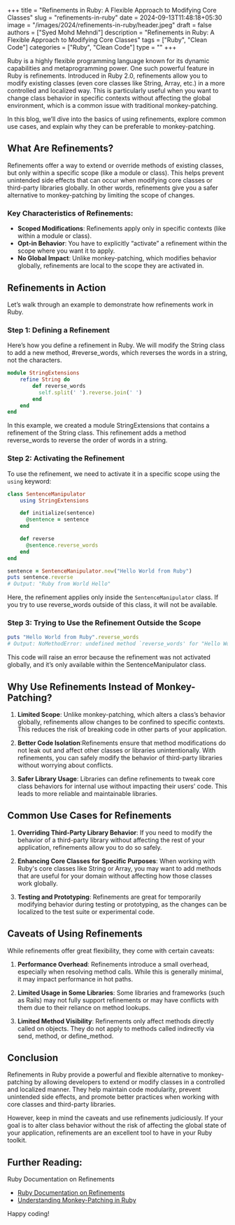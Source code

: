 +++
title = "Refinements in Ruby: A Flexible Approach to Modifying Core Classes"
slug = "refinements-in-ruby"
date = 2024-09-13T11:48:18+05:30
image = "/images/2024/refinements-in-ruby/header.jpeg"
draft = false
authors = ["Syed Mohd Mehndi"]
description = "Refinements in Ruby: A Flexible Approach to Modifying Core Classes"
tags = ["Ruby", "Clean Code"]
categories = ["Ruby", "Clean Code"]
type = ""
+++

Ruby is a highly flexible programming language known for its dynamic capabilities and metaprogramming power. One such powerful feature in Ruby is refinements. Introduced in Ruby 2.0, refinements allow you to modify existing classes (even core classes like String, Array, etc.) in a more controlled and localized way. This is particularly useful when you want to change class behavior in specific contexts without affecting the global environment, which is a common issue with traditional monkey-patching.

In this blog, we’ll dive into the basics of using refinements, explore common use cases, and explain why they can be preferable to monkey-patching.

## What Are Refinements?

Refinements offer a way to extend or override methods of existing classes, but only within a specific scope (like a module or class). This helps prevent unintended side effects that can occur when modifying core classes or third-party libraries globally. In other words, refinements give you a safer alternative to monkey-patching by limiting the scope of changes.

### Key Characteristics of Refinements:

- **Scoped Modifications**: Refinements apply only in specific contexts (like within a module or class).
- **Opt-in Behavior**: You have to explicitly “activate” a refinement within the scope where you want it to apply.
- **No Global Impact**: Unlike monkey-patching, which modifies behavior globally, refinements are local to the scope they are activated in.

## Refinements in Action

Let’s walk through an example to demonstrate how refinements work in Ruby.

### Step 1: Defining a Refinement

Here’s how you define a refinement in Ruby. We will modify the String class to add a new method, #reverse_words, which reverses the words in a string, not the characters.

```ruby
module StringExtensions
    refine String do
        def reverse_words
          self.split(' ').reverse.join(' ')
        end
    end
end
```

In this example, we created a module StringExtensions that contains a refinement of the String class. This refinement adds a method reverse_words to reverse the order of words in a string.

### Step 2: Activating the Refinement

To use the refinement, we need to activate it in a specific scope using the `using` keyword:

```ruby
class SentenceManipulator
    using StringExtensions

    def initialize(sentence)
      @sentence = sentence
    end

    def reverse
      @sentence.reverse_words
    end
end

sentence = SentenceManipulator.new("Hello World from Ruby")
puts sentence.reverse
# Output: "Ruby from World Hello"
```

Here, the refinement applies only inside the `SentenceManipulator` class. If you try to use reverse_words outside of this class, it will not be available.

### Step 3: Trying to Use the Refinement Outside the Scope

```ruby
puts "Hello World from Ruby".reverse_words
# Output: NoMethodError: undefined method `reverse_words' for "Hello World from Ruby":String
```

This code will raise an error because the refinement was not activated globally, and it’s only available within the SentenceManipulator class.

## Why Use Refinements Instead of Monkey-Patching?

1. **Limited Scope**: Unlike monkey-patching, which alters a class’s behavior globally, refinements allow changes to be confined to specific contexts. This reduces the risk of breaking code in other parts of your application.

1. **Better Code Isolation**:Refinements ensure that method modifications do not leak out and affect other classes or libraries unintentionally. With refinements, you can safely modify the behavior of third-party libraries without worrying about conflicts.

1. **Safer Library Usage**: Libraries can define refinements to tweak core class behaviors for internal use without impacting their users’ code. This leads to more reliable and maintainable libraries.

## Common Use Cases for Refinements

1. **Overriding Third-Party Library Behavior**: If you need to modify the behavior of a third-party library without affecting the rest of your application, refinements allow you to do so safely.

1. **Enhancing Core Classes for Specific Purposes**: When working with Ruby's core classes like String or Array, you may want to add methods that are useful for your domain without affecting how those classes work globally.

1. **Testing and Prototyping**: Refinements are great for temporarily modifying behavior during testing or prototyping, as the changes can be localized to the test suite or experimental code.

## Caveats of Using Refinements

While refinements offer great flexibility, they come with certain caveats:

1. **Performance Overhead**: Refinements introduce a small overhead, especially when resolving method calls. While this is generally minimal, it may impact performance in hot paths.

1. **Limited Usage in Some Libraries**: Some libraries and frameworks (such as Rails) may not fully support refinements or may have conflicts with them due to their reliance on method lookups.

1. **Limited Method Visibility**: Refinements only affect methods directly called on objects. They do not apply to methods called indirectly via send, method, or define_method.

## Conclusion

Refinements in Ruby provide a powerful and flexible alternative to monkey-patching by allowing developers to extend or modify classes in a controlled and localized manner. They help maintain code modularity, prevent unintended side effects, and promote better practices when working with core classes and third-party libraries.

However, keep in mind the caveats and use refinements judiciously. If your goal is to alter class behavior without the risk of affecting the global state of your application, refinements are an excellent tool to have in your Ruby toolkit.

## Further Reading:

Ruby Documentation on Refinements

- [Ruby Documentation on Refinements](https://docs.ruby-lang.org/en/2.4.0/syntax/refinements_rdoc.html 'Ruby Documentation on Refinements')
- [Understanding Monkey-Patching in Ruby](https://blog.incubyte.co/blog/monkey-patch 'Understanding Monkey-Patching in Ruby')

Happy coding!
